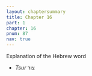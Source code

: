 ```yaml
---
layout: chaptersummary
title: Chapter 16
part: 1
chapter: 16
pnum: 87
nav: true
---
```


Explanation of the Hebrew word

- _Tsur_ צור
